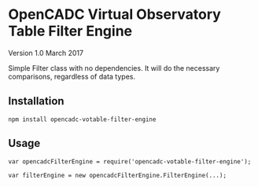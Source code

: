 # OpenCADC Virtual Observatory Table Filter Engine 

Version 1.0
March 2017

Simple Filter class with no dependencies.  It will do the necessary comparisons, regardless of data types.

## Installation

```
npm install opencadc-votable-filter-engine
```

## Usage

```
var opencadcFilterEngine = require('opencadc-votable-filter-engine');

var filterEngine = new opencadcFilterEngine.FilterEngine(...);
```

